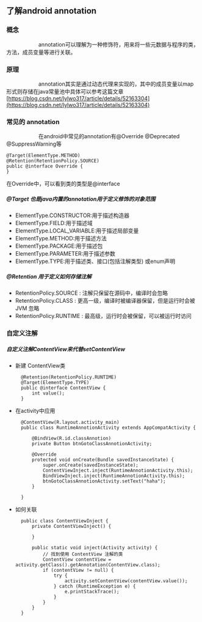 ## 了解android annotation

### 概念
  
&emsp;&emsp;&emsp;&emsp;&emsp;&emsp;annotation可以理解为一种修饰符，用来将一些元数据与程序的类，方法，成员变量等进行关联。

### 原理

&emsp;&emsp;&emsp;&emsp;&emsp;&emsp;annotation其实是通过动态代理来实现的，其中的成员变量以map形式则存储在java常量池中具体可以参考这篇文章[https://blog.csdn.net/lylwo317/article/details/52163304](https://blog.csdn.net/lylwo317/article/details/52163304)

### 常见的 annotation

&emsp;&emsp;&emsp;&emsp;&emsp;&emsp;在android中常见的annotation有@Override @Deprecated @SuppressWarning等

    @Target(ElementType.METHOD)
    @Retention(RetentionPolicy.SOURCE)
    public @interface Override {
    }

在Override中，可以看到类的类型是@interface
##### @Target 也是java内置的annotation用于定义修饰的对象范围

+ ElementType.CONSTRUCTOR:用于描述构造器
+ ElementType.FIELD:用于描述域
+ ElementType.LOCAL_VARIABLE:用于描述局部变量
+ ElementType.METHOD:用于描述方法
+ ElementType.PACKAGE:用于描述包
+ ElementType.PARAMETER:用于描述参数
+ ElementType.TYPE:用于描述类、接口(包括注解类型) 或enum声明

##### @Retention 用于定义如何存储注解

+ RetentionPolicy.SOURCE : 注解只保留在源码中，编译时会忽略
+ RetentionPolicy.CLASS : 更高一级，编译时被编译器保留，但是运行时会被 JVM 忽略
+ RetentionPolicy.RUNTIME : 最高级，运行时会被保留，可以被运行时访问

### 自定义注解

##### 自定义注解ContentView来代替setContentView

+ 新建 ContentView类

        @Retention(RetentionPolicy.RUNTIME)
        @Target(ElementType.TYPE)
        public @interface ContentView {
            int value();
        }

+ 在activity中应用


        @ContentView(R.layout.activity_main)
        public class RuntimeAnnotionActivity extends AppCompatActivity {
        
            @BindView(R.id.classAnnotion)
            private Button btnGotoClassAnnotionActivity;
        
            @Override
            protected void onCreate(Bundle savedInstanceState) {
                super.onCreate(savedInstanceState);
                ContentViewInject.inject(RuntimeAnnotionActivity.this);
                BindViewInject.inject(RuntimeAnnotionActivity.this);
                btnGotoClassAnnotionActivity.setText("haha");
            }
    
        }

+ 如何关联


        public class ContentViewInject {
            private ContentViewInject() {
        
            }
        
            public static void inject(Activity activity) {
                // 找到使用 ContentView 注解的类
                ContentView contentView = activity.getClass().getAnnotation(ContentView.class);
                if (contentView != null) {
                    try {
                        activity.setContentView(contentView.value());
                    } catch (RuntimeException e) {
                        e.printStackTrace();
                    }
                }
            }
        }

